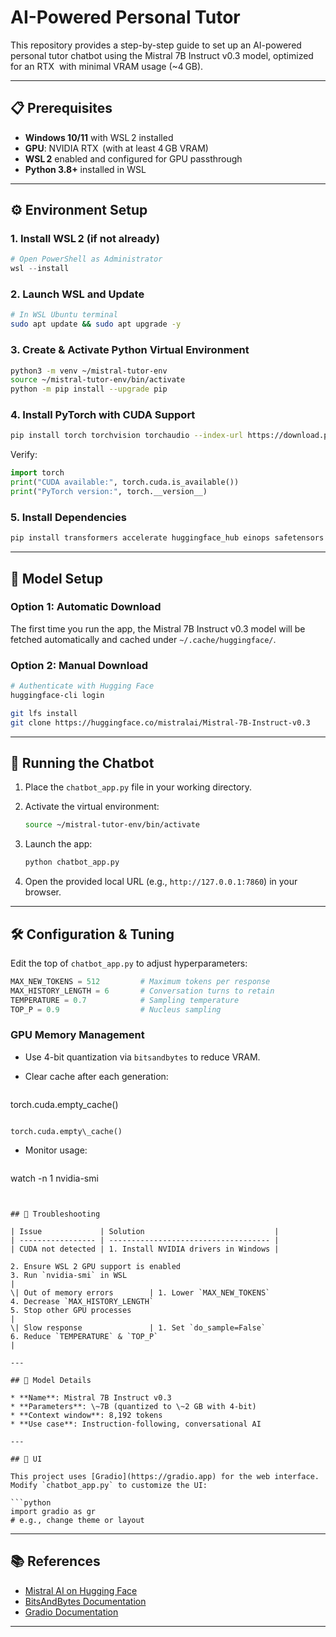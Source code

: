# AI-Powered Personal Tutor

This repository provides a step-by-step guide to set up an AI-powered personal tutor chatbot using the Mistral 7B Instruct v0.3 model, optimized for an RTX   with minimal VRAM usage (\~4 GB).

---

## 📋 Prerequisites

* **Windows 10/11** with WSL 2 installed
* **GPU**: NVIDIA RTX  (with at least 4 GB VRAM)
* **WSL 2** enabled and configured for GPU passthrough
* **Python 3.8+** installed in WSL

---

## ⚙️ Environment Setup

### 1. Install WSL 2 (if not already)

```powershell
# Open PowerShell as Administrator
wsl --install
```

### 2. Launch WSL and Update

```bash
# In WSL Ubuntu terminal
sudo apt update && sudo apt upgrade -y
```

### 3. Create & Activate Python Virtual Environment

```bash
python3 -m venv ~/mistral-tutor-env
source ~/mistral-tutor-env/bin/activate
python -m pip install --upgrade pip
```

### 4. Install PyTorch with CUDA Support

```bash
pip install torch torchvision torchaudio --index-url https://download.pytorch.org/whl/cu121
```

Verify:

```python
import torch
print("CUDA available:", torch.cuda.is_available())
print("PyTorch version:", torch.__version__)
```

### 5. Install Dependencies

```bash
pip install transformers accelerate huggingface_hub einops safetensors bitsandbytes gradio
```

---

## 🧠 Model Setup

### Option 1: Automatic Download

The first time you run the app, the Mistral 7B Instruct v0.3 model will be fetched automatically and cached under `~/.cache/huggingface/`.

### Option 2: Manual Download

```bash
# Authenticate with Hugging Face
huggingface-cli login

git lfs install
git clone https://huggingface.co/mistralai/Mistral-7B-Instruct-v0.3
```

---

## 🚀 Running the Chatbot

1. Place the `chatbot_app.py` file in your working directory.
2. Activate the virtual environment:

   ```bash
   source ~/mistral-tutor-env/bin/activate
   ```
3. Launch the app:

   ```bash
   python chatbot_app.py
   ```
4. Open the provided local URL (e.g., `http://127.0.0.1:7860`) in your browser.

---

## 🛠️ Configuration & Tuning

Edit the top of `chatbot_app.py` to adjust hyperparameters:

```python
MAX_NEW_TOKENS = 512         # Maximum tokens per response
MAX_HISTORY_LENGTH = 6       # Conversation turns to retain
TEMPERATURE = 0.7            # Sampling temperature
TOP_P = 0.9                  # Nucleus sampling
```

### GPU Memory Management

* Use 4-bit quantization via `bitsandbytes` to reduce VRAM.
* Clear cache after each generation:

  ```python

torch.cuda.empty\_cache()

  ```

torch.cuda.empty\_cache()

````
- Monitor usage:

   ```bash
watch -n 1 nvidia-smi
   ```


## 🔧 Troubleshooting

| Issue             | Solution                             |
| ----------------- | ------------------------------------ |
| CUDA not detected | 1. Install NVIDIA drivers in Windows |

2. Ensure WSL 2 GPU support is enabled
3. Run `nvidia-smi` in WSL
   |
   \| Out of memory errors        | 1. Lower `MAX_NEW_TOKENS`
4. Decrease `MAX_HISTORY_LENGTH`
5. Stop other GPU processes
   |
   \| Slow response               | 1. Set `do_sample=False`
6. Reduce `TEMPERATURE` & `TOP_P`
   |

---

## 📖 Model Details

* **Name**: Mistral 7B Instruct v0.3
* **Parameters**: \~7B (quantized to \~2 GB with 4-bit)
* **Context window**: 8,192 tokens
* **Use case**: Instruction-following, conversational AI

---

## 🎨 UI

This project uses [Gradio](https://gradio.app) for the web interface. Modify `chatbot_app.py` to customize the UI:

```python
import gradio as gr
# e.g., change theme or layout
```

---

## 📚 References

* [Mistral AI on Hugging Face](https://huggingface.co/mistralai)
* [BitsAndBytes Documentation](https://github.com/facebookresearch/bitsandbytes)
* [Gradio Documentation](https://gradio.app)

---


